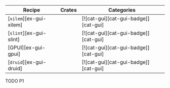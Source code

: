 | Recipe | Crates | Categories |
|--------|--------|------------|
| [`xilem`][ex-gui-xilem] |  | [![cat-gui][cat-gui-badge]][cat-gui] |
| [`slint`][ex-gui-slint] |  | [![cat-gui][cat-gui-badge]][cat-gui] |
| [GPUI][ex-gui-gpui] |  | [![cat-gui][cat-gui-badge]][cat-gui] |
| [`druid`][ex-gui-druid] |  | [![cat-gui][cat-gui-badge]][cat-gui] |

<div class="hidden">
TODO P1
</div>
